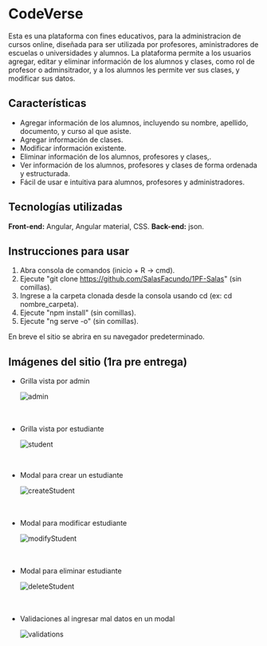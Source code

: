 # CodeVerse

Esta es una plataforma con fines educativos, para la administracion de cursos online, diseñada para ser utilizada por profesores, aministradores de escuelas o universidades y alumnos. La plataforma permite a los usuarios agregar, editar y eliminar información de los alumnos y clases, como rol de profesor o adminsitrador, y a los alumnos les permite ver sus clases, y modificar sus datos.

## Características

- Agregar información de los alumnos, incluyendo su nombre, apellido, documento, y curso al que asiste.
- Agregar información de clases.
- Modificar información existente.
- Eliminar información de los alumnos, profesores y clases,.
- Ver información de los alumnos, profesores y clases de forma ordenada y estructurada.
- Fácil de usar e intuitiva para alumnos, profesores y administradores.

## Tecnologías utilizadas

**Front-end:** Angular, Angular material, CSS.
**Back-end:** json.

## Instrucciones para usar

1. Abra consola de comandos (inicio + R -> cmd).
2. Ejecute "git clone https://github.com/SalasFacundo/1PF-Salas" (sin comillas).
3. Ingrese a la carpeta clonada desde la consola usando cd (ex: cd nombre_carpeta).
4. Ejecute "npm install" (sin comillas).
5. Ejecute "ng serve -o" (sin comillas).

En breve el sitio se abrira en su navegador predeterminado.

## Imágenes del sitio (1ra pre entrega)

- Grilla vista por admin

	![admin](https://user-images.githubusercontent.com/66442210/231355382-da5b7190-1e7d-43ba-af22-ba7c73776fa1.png)<br><br><br>

- Grilla vista por estudiante<br>

	![student](https://user-images.githubusercontent.com/66442210/231355569-fab95ae7-c593-4d7a-910f-635610a8ca63.png)
<br>

- Modal para crear un estudiante<br>

	![createStudent](https://user-images.githubusercontent.com/66442210/231355620-4c1fb43c-3fbd-4a5b-b86e-d425d993cad6.png)<br><br><br>

- Modal para modificar estudiante<br>

	![modifyStudent](https://user-images.githubusercontent.com/66442210/231355743-fbf0d6d1-a5cf-4945-9b19-2ce79ac4f921.png)<br><br><br>

- Modal para eliminar estudiante<br>

	![deleteStudent](https://user-images.githubusercontent.com/66442210/231355803-84445025-ace9-4e71-b877-41569d3b10c7.png)<br><br><br>

- Validaciones al ingresar mal datos en un modal<br>

	![validations](https://user-images.githubusercontent.com/66442210/231355876-e43a2bf1-3714-427f-988d-f52712b0b209.png)<br><br><br>



